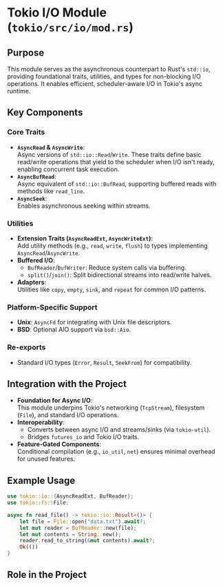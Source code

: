 # Tokio I/O Module (`tokio/src/io/mod.rs`)

## Purpose
This module serves as the asynchronous counterpart to Rust's `std::io`, providing foundational traits, utilities, and types for non-blocking I/O operations. It enables efficient, scheduler-aware I/O in Tokio's async runtime.

## Key Components

### Core Traits
- **`AsyncRead` & `AsyncWrite`**:  
  Async versions of `std::io::Read`/`Write`. These traits define basic read/write operations that yield to the scheduler when I/O isn't ready, enabling concurrent task execution.
- **`AsyncBufRead`**:  
  Async equivalent of `std::io::BufRead`, supporting buffered reads with methods like `read_line`.
- **`AsyncSeek`**:  
  Enables asynchronous seeking within streams.

### Utilities
- **Extension Traits (`AsyncReadExt`, `AsyncWriteExt`)**:  
  Add utility methods (e.g., `read`, `write`, `flush`) to types implementing `AsyncRead`/`AsyncWrite`.
- **Buffered I/O**:  
  - `BufReader`/`BufWriter`: Reduce system calls via buffering.
  - `split()`/`join()`: Split bidirectional streams into read/write halves.
- **Adapters**:  
  Utilities like `copy`, `empty`, `sink`, and `repeat` for common I/O patterns.

### Platform-Specific Support
- **Unix**: `AsyncFd` for integrating with Unix file descriptors.
- **BSD**: Optional AIO support via `bsd::Aio`.

### Re-exports
- Standard I/O types (`Error`, `Result`, `SeekFrom`) for compatibility.

## Integration with the Project
- **Foundation for Async I/O**:  
  This module underpins Tokio's networking (`TcpStream`), filesystem (`File`), and standard I/O operations.
- **Interoperability**:  
  - Converts between async I/O and streams/sinks (via `tokio-util`).
  - Bridges `futures_io` and Tokio I/O traits.
- **Feature-Gated Components**:  
  Conditional compilation (e.g., `io_util`, `net`) ensures minimal overhead for unused features.

## Example Usage
```rust
use tokio::io::{AsyncReadExt, BufReader};
use tokio::fs::File;

async fn read_file() -> tokio::io::Result<()> {
    let file = File::open("data.txt").await?;
    let mut reader = BufReader::new(file);
    let mut contents = String::new();
    reader.read_to_string(&mut contents).await?;
    Ok(())
}
```

## Role in the Project